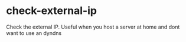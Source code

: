 # check-external-ip
Check the external IP. Useful when you host a server at home and dont want to use an dyndns
